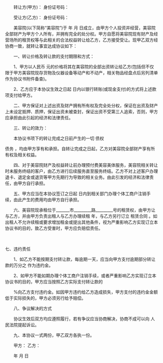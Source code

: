 
 


　　转让方(甲方)： 身份证号码：


　　受让方(乙方)： 身份证号码：


　　美容院(以下简称“美容院”)于 年 月 日成立，由甲方个人投资并经营，美容院全部财产为甲方个人所有，并拥有完全的处分权。甲方自愿将美容院现有财产及经营场所的租赁权等与此相关的合法权益转让给乙方，乙方接受受让。现甲乙双方经协商一致，就转让事宜达成协议如下：


　　一、转让价格及转让款的支付期限和方式：


　　1、甲方以人民币 元的价格将其在美容院的全部出资转让给乙方(包括但不仅限于甲方美容院现存货物及仪器设备等动产和不动产，相关物品经盘点后另列清单作为协议书附件备查)。


　　2、乙方应于本协议生效之日起 日内以银行转账(或现金支付)的方式将上述款项支付给甲方。


　　二、甲方保证对上述出资及财产拥有所有权及完全处分权，保证在出资及财产上未设定抵押、质押，保证出资未被查封，保证出资不受第三人追索，否则，甲方应承担由此引起的经济和法律责任。


　　三、转让的效力：


　　本协议书项下的转让完成之日前产生的一切
债权

债务
，均由甲方享有和承担。自转让完成之日起，乙方对美容院全部财产享有所有权及相关权益。


　　四、对于美容院财产及权益转让前办理预付费美容美体服务，美容院相关转让时未服务终结的客户，由乙方进行后续服务直至服务终结。乙方不对上述客户办理退卡、退定金或退货等甲方先期行为导致的相关业务。由此引发的经济和法律责任，由甲方自行承担。


　　五、甲方应当在本协议签订之日起 日内到相关部门办理个体工商户注销手续，由此产生的费用均由甲方自行承担。


　　六、美容院现承租位于_______市_________路_________号的租赁权，由甲方让与乙方，并由甲方负责出租人与乙方办理续租 年，与乙方另行订立
租赁合同
。如出租人不允许续租或要求增加租金或提出其他条件，视为严重影响乙方实现订立本协议书的目的，致乙方受害时，甲方应负赔偿责任。


　　

七、违约责任





　　1、如乙方不能按期支付转让款，每逾期一天，应当向甲方支付逾期部分转让款的万分之 作为违约金。




　　2、如甲方不能如期办理个体工商户注销手续，或者严重影响乙方实现订立本协议书的目的，甲方应当按照乙方实际支付转让款的




　　%向乙方支付违约金。如因甲方违约给乙方造成损失，甲方支付的违约金金额低于实际损失的，甲方必须另行给予赔偿。



　　八、争议解决的方式


　　协议生效后双方均应遵照履行，若有争议应当协商解决，协商不成可以向 人民法院提起诉讼。


　　九、本协议一式两份，甲乙双方各执一份。


　　甲方： 乙方：


　　年 月 日




 


 

 
 
 
 
 
  


  
 

  


  


  
 
 
 
 

